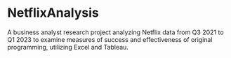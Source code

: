# NetflixAnalysis
A business analyst research project analyzing Netflix data from Q3 2021 to Q1 2023 to examine measures of success and effectiveness of original programming, utilizing Excel and Tableau.

